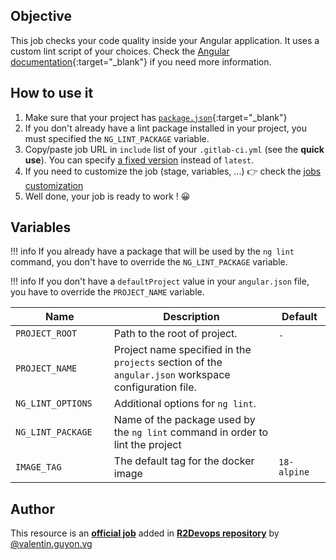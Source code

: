 ## Objective

This job checks your code quality inside your Angular application. It uses a custom lint script of your choices. Check the [Angular documentation](https://angular.io/cli/lint){:target="_blank"} if you need more information.

## How to use it

1. Make sure that your project has
      [`package.json`](https://docs.npmjs.com/cli/v6/configuring-npm/package-json){:target="_blank"}
1. If you don't already have a lint package installed in your project, you must specified the `NG_LINT_PACKAGE` variable.
1. Copy/paste job URL in `include` list of your `.gitlab-ci.yml` (see the **quick use**). You can specify [a fixed version](https://docs.r2devops.io/get-started/use-templates/#versioning) instead of `latest`.
1. If you need to customize the job (stage, variables, ...) 👉 check the [jobs
   customization](https://docs.r2devops.io/get-started/use-templates/#job-templates-customization)
1. Well done, your job is ready to work ! 😀

## Variables

!!! info
    If you already have a package that will be used by the `ng lint` command, you don't have to override the `NG_LINT_PACKAGE` variable.

!!! info
    If you don't have a `defaultProject` value in your `angular.json` file, you have to override the `PROJECT_NAME` variable.

| Name | Description | Default |
| ---- | ----------- | ------- |
| `PROJECT_ROOT` <img width=100/> | Path to the root of project. <img width=175/>| `.` <img width=100/>|
| `PROJECT_NAME` <img width=100/> | Project name specified in the `projects` section of the `angular.json` workspace configuration file. <img width=175/>| ` ` <img width=100/>|
| `NG_LINT_OPTIONS` <img width=100/> | Additional options for `ng lint`. <img width=175/>| ` ` <img width=100/>|
| `NG_LINT_PACKAGE` <img width=100/> | Name of the package used by the `ng lint` command in order to lint the project <img width=175/>| ` ` <img width=100/>|
| `IMAGE_TAG` | The default tag for the docker image | `18-alpine`  |



## Author
This resource is an **[official job](https://docs.r2devops.io/get-started/faq/#use-a-template)** added in [**R2Devops repository**](https://gitlab.com/r2devops/hub) by [@valentin.guyon.vg](https://gitlab.com/valentin.guyon.vg)
